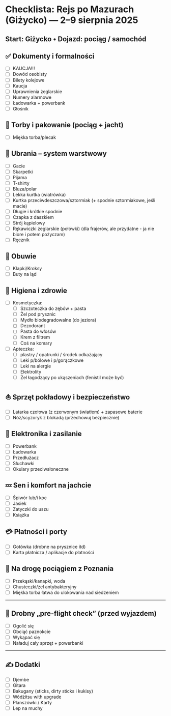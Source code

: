 # Checklista: Rejs po Mazurach (Giżycko) — 2–9 sierpnia 2025

**Start:** Giżycko • **Dojazd:** pociąg / samochód
---

## ✅ Dokumenty i formalności
- [ ] KAUCJA!!!
- [ ] Dowód osobisty
- [ ] Bilety kolejowe
- [ ] Kaucja
- [ ] Uprawnienia żeglarskie
- [ ] Numery alarmowe
- [ ] Ładowarka + powerbank
- [ ] Głośnik

## 🎒 Torby i pakowanie (pociąg + jacht)
- [ ] Miękka torba/plecak

## 👕 Ubrania – system warstwowy

- [ ] Gacie
- [ ] Skarpetki
- [ ] Pijama
- [ ] T-shirty
- [ ] Bluza/polar
- [ ] Lekka kurtka (wiatrówka)
- [ ] Kurtka przeciwdeszczowa/sztormiak (+ spodnie sztormiakowe, jeśli macie)
- [ ] Długie i krótkie spodnie
- [ ] Czapka z daszkiem
- [ ] Strój kąpielowy
- [ ] Rękawiczki żeglarskie (połówki) (dla frajerów, ale przydatne - ja nie biore i potem pożyczam)
- [ ] Ręcznik

## 👟 Obuwie
- [ ] Klapki/Kroksy
- [ ] Buty na ląd

## 🧼 Higiena i zdrowie
- [ ] Kosmetyczka:
  - [ ] Szczoteczka do zębów + pasta
  - [ ] Żel pod prysznic
  - [ ] Mydło biodegradowalne (do jeziora)
  - [ ] Dezodorant
  - [ ] Pasta do włosów
  - [ ] Krem z filtrem
  - [ ] Coś na komary
- [ ] Apteczka: 
  - [ ] plastry / opatrunki / środek odkażający
  - [ ] Leki p/bólowe i p/gorączkowe
  - [ ] Leki na alergie
  - [ ] Elektrolity
  - [ ] Żel łagodzący po ukąszeniach (fenistil może być)

## ⛵ Sprzęt pokładowy i bezpieczeństwo
- [ ] Latarka czołowa (z czerwonym światłem) + zapasowe baterie
- [ ] Nóż/scyzoryk z blokadą (przechowuj bezpiecznie)

## 🔌 Elektronika i zasilanie
- [ ] Powerbank
- [ ] Ładowarka
- [ ] Przedłużacz
- [ ] Słuchawki
- [ ] Okulary przeciwsłoneczne

## 💤 Sen i komfort na jachcie
- [ ] Śpiwór lub/i koc
- [ ] Jasiek
- [ ] Zatyczki do uszu
- [ ] Książka

## 💳 Płatności i porty
- [ ] Gotówka (drobne na prysznice itd)
- [ ] Karta płatnicza / aplikacje do płatności

## 🚆 Na drogę pociągiem z Poznania
- [ ] Przekąski/kanapki, woda
- [ ] Chusteczki/żel antybakteryjny
- [ ] Miękka torba łatwa do ulokowania nad siedzeniem

---

## 📝 Drobny „pre-flight check” (przed wyjazdem)
- [ ] Ogolić się
- [ ] Obciąć paznokcie
- [ ] Wykąpać się
- [ ] Naładuj cały sprzęt + powerbanki

---

## ✍️ Dodatki
- [ ] Djembe
- [ ] Gitara
- [ ] Bakugany (sticks, dirty sticks i kukisy)
- [ ] Wódżitsu with upgrade
- [ ] Planszówki / Karty
- [ ] Lep na muchy
